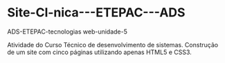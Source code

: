 # Site-Cl-nica---ETEPAC---ADS
ADS-ETEPAC-tecnologias web-unidade-5

Atividade do Curso Técnico de desenvolvimento de sistemas.
Construção de um site com cinco páginas utilizando apenas HTML5 e CSS3. 
